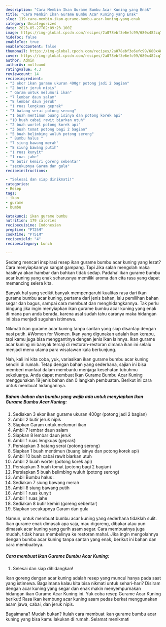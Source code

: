 ```yaml
---
description: "Cara Membin Ikan Gurame Bumbu Acar Kuning yang Enak"
title: "Cara Membin Ikan Gurame Bumbu Acar Kuning yang Enak"
slug: 119-cara-membin-ikan-gurame-bumbu-acar-kuning-yang-enak
category: Uncategorized
date: 2023-05-27T02:09:23.100Z
image: https://img-global.cpcdn.com/recipes/2a078ebf3e6efc99/680x482cq70/ikan-gurame-bumbu-acar-kuning-foto-resep-utama.jpg
hideToc: false
enableToc: true
enableTocContent: false
thumbnail: https://img-global.cpcdn.com/recipes/2a078ebf3e6efc99/680x482cq70/ikan-gurame-bumbu-acar-kuning-foto-resep-utama.jpg
cover: https://img-global.cpcdn.com/recipes/2a078ebf3e6efc99/680x482cq70/ikan-gurame-bumbu-acar-kuning-foto-resep-utama.jpg
author: Admin
authorAv: notfound
ratingvalue: 4.3
reviewcount: 14
recipeingredient:
- "3 ekor ikan gurame ukuran 400gr potong jadi 2 bagian"
- "2 butir jeruk nipis"
- " Garam untuk melumuri ikan"
- "7 lembar daun salam"
- "8 lembar daun jeruk"
- "1 ruas lengkuas geprak"
- "3 batang serai potong serong"
- "1 buah mentimun buang isinya dan potong korek api"
- "10 buah cabai rawit biarkan utuh"
- "2 buah wortel potong korek api"
- "3 buah tomat potong bagi 2 bagian"
- "5 buah belimbing wuluh potong serong"
- " Bumbu halus "
- "7 siung bawang merah"
- "8 siung bawang putih"
- "1 ruas kunyit"
- "1 ruas jahe"
- "8 butir kemiri goreng sebentar"
- "secukupnya Garam dan gula"
recipeinstructions:

- "Selesai dan siap dinikmati!"
categories:
- Resep
tags:
- ikan
- gurame
- bumbu

katakunci: ikan gurame bumbu 
nutrition: 179 calories
recipecuisine: Indonesian
preptime: "PT25M"
cooktime: "PT51M"
recipeyield: "4"
recipecategory: Lunch

---
```



Sedang mencari inspirasi resep ikan gurame bumbu acar kuning yang lezat? Cara menyiapkannya sangat gampang. Tapi Jika salah mengolah maka hasilnya akan hambar dan bahkan tidak sedap. Padahal ikan gurame bumbu acar kuning yang enak seharusnya memiliki aroma dan cita rasa yang dapat memancing selera kita.


Banyak hal yang sedikit banyak mempengaruhi kualitas rasa dari ikan gurame bumbu acar kuning, pertama dari jenis bahan, lalu pemilihan bahan segar dan bagus, sampai cara membuat dan menghidangkannya. Tak perlu bingung jika ingin menyiapkan ikan gurame bumbu acar kuning yang enak di mana pun anda berada, karena asal sudah tahu caranya maka hidangan ini bisa menjadi suguhan istimewa.

Nikmati ikan gurame acar kuning tanpa santan yang siap disantap dengan nasi putih. #Women for Women. Ikan yang digunakan adalah ikan kerapu, tapi kamu juga bisa menggantinya dengan jenis ikan lainnya. Ikan gurame acar kuning ini banyak tersaji di restoran-restoran dimana ikan ini selalu menjadi menu utama para wisatawan kala berkunjung.


Nah, kali ini kita coba, yuk, variasikan ikan gurame bumbu acar kuning sendiri di rumah. Tetap dengan bahan yang sederhana, sajian ini bisa memberi manfaat dalam membantu menjaga kesehatan tubuhmu sekeluarga. Anda dapat membuat Ikan Gurame Bumbu Acar Kuning menggunakan 19 jenis bahan dan 0 langkah pembuatan. Berikut ini cara untuk membuat hidangannya.

<!--inarticleads1-->

##### Bahan-bahan dan bumbu yang wajib ada untuk menyiapkan Ikan Gurame Bumbu Acar Kuning:

1. Sediakan 3 ekor ikan gurame ukuran 400gr (potong jadi 2 bagian)
1. Ambil 2 butir jeruk nipis
1. Siapkan  Garam untuk melumuri ikan
1. Ambil 7 lembar daun salam
1. Siapkan 8 lembar daun jeruk
1. Ambil 1 ruas lengkuas (geprak)
1. Persiapkan 3 batang serai (potong serong)
1. Siapkan 1 buah mentimun (buang isinya dan potong korek api)
1. Ambil 10 buah cabai rawit biarkan utuh
1. Ambil 2 buah wortel (potong korek api)
1. Persiapkan 3 buah tomat (potong bagi 2 bagian)
1. Persiapkan 5 buah belimbing wuluh (potong serong)
1. Ambil  Bumbu halus :
1. Sediakan 7 siung bawang merah
1. Ambil 8 siung bawang putih
1. Ambil 1 ruas kunyit
1. Ambil 1 ruas jahe
1. Sediakan 8 butir kemiri (goreng sebentar)
1. Siapkan secukupnya Garam dan gula


Namun, untuk membuat bumbu acar kuning yang sederhana tidaklah sulit. Ikan gurame enak dimasak apa saja, mau digoreng, dibakar atau pun dimasak acar kuning yang gurih asam segar. Cara membuatnya juga mudah, tidak harus membelinya ke restoran mahal. Jika ingin mengolahnya dengan bumbu acar kuning tanpa santan yang enak, berikut ini bahan dan cara membuatnya. 

<!--inarticleads2-->

##### Cara membuat Ikan Gurame Bumbu Acar Kuning:


1. Selesai dan siap dihidangkan!

Ikan goreng dengan acar kuning adalah resep yang muncul hanya pada saat yang istimewa. Bagaimana kalau kita bisa nikmati untuk sehari-hari? Disiram dengan acar kuning yang segar dan enak makin menyempurnakan hidangan ikan Gurame Acar Kuning ini. Yuk coba resep Gurame Acar Kuning berikut! Rasa ikan kembung acar kuning asam pedas berkat menggunakan asam jawa, cabai, dan jeruk nipis. 

Bagaimana? Mudah bukan? Itulah cara membuat ikan gurame bumbu acar kuning yang bisa kamu lakukan di rumah. Selamat menikmati

